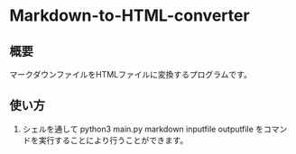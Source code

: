 # Markdown-to-HTML-converter

## 概要
マークダウンファイルをHTMLファイルに変換するプログラムです。

## 使い方
1. シェルを通して
python3 main.py markdown inputfile outputfile をコマンドを実行することにより行うことができます。